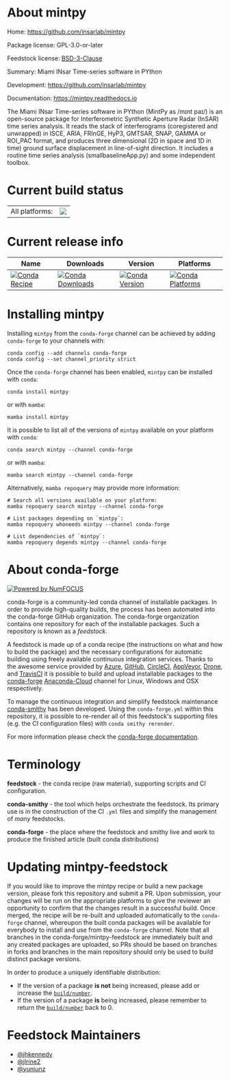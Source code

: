 About mintpy
============

Home: https://github.com/insarlab/mintpy

Package license: GPL-3.0-or-later

Feedstock license: [BSD-3-Clause](https://github.com/conda-forge/mintpy-feedstock/blob/main/LICENSE.txt)

Summary: Miami INsar Time-series software in PYthon

Development: https://github.com/insarlab/mintpy

Documentation: https://mintpy.readthedocs.io

The Miami INsar Time-series software in PYthon (MintPy as /mɪnt paɪ/) is an
open-source package for Interferometric Synthetic Aperture Radar (InSAR)
time series analysis. It reads the stack of interferograms (coregistered and
unwrapped) in ISCE, ARIA, FRInGE, HyP3, GMTSAR, SNAP, GAMMA or ROI_PAC format,
and produces three dimensional (2D in space and 1D in time) ground surface
displacement in line-of-sight direction. It includes a routine time series
analysis (smallbaselineApp.py) and some independent toolbox.


Current build status
====================


<table><tr><td>All platforms:</td>
    <td>
      <a href="https://dev.azure.com/conda-forge/feedstock-builds/_build/latest?definitionId=13832&branchName=main">
        <img src="https://dev.azure.com/conda-forge/feedstock-builds/_apis/build/status/mintpy-feedstock?branchName=main">
      </a>
    </td>
  </tr>
</table>

Current release info
====================

| Name | Downloads | Version | Platforms |
| --- | --- | --- | --- |
| [![Conda Recipe](https://img.shields.io/badge/recipe-mintpy-green.svg)](https://anaconda.org/conda-forge/mintpy) | [![Conda Downloads](https://img.shields.io/conda/dn/conda-forge/mintpy.svg)](https://anaconda.org/conda-forge/mintpy) | [![Conda Version](https://img.shields.io/conda/vn/conda-forge/mintpy.svg)](https://anaconda.org/conda-forge/mintpy) | [![Conda Platforms](https://img.shields.io/conda/pn/conda-forge/mintpy.svg)](https://anaconda.org/conda-forge/mintpy) |

Installing mintpy
=================

Installing `mintpy` from the `conda-forge` channel can be achieved by adding `conda-forge` to your channels with:

```
conda config --add channels conda-forge
conda config --set channel_priority strict
```

Once the `conda-forge` channel has been enabled, `mintpy` can be installed with `conda`:

```
conda install mintpy
```

or with `mamba`:

```
mamba install mintpy
```

It is possible to list all of the versions of `mintpy` available on your platform with `conda`:

```
conda search mintpy --channel conda-forge
```

or with `mamba`:

```
mamba search mintpy --channel conda-forge
```

Alternatively, `mamba repoquery` may provide more information:

```
# Search all versions available on your platform:
mamba repoquery search mintpy --channel conda-forge

# List packages depending on `mintpy`:
mamba repoquery whoneeds mintpy --channel conda-forge

# List dependencies of `mintpy`:
mamba repoquery depends mintpy --channel conda-forge
```


About conda-forge
=================

[![Powered by
NumFOCUS](https://img.shields.io/badge/powered%20by-NumFOCUS-orange.svg?style=flat&colorA=E1523D&colorB=007D8A)](https://numfocus.org)

conda-forge is a community-led conda channel of installable packages.
In order to provide high-quality builds, the process has been automated into the
conda-forge GitHub organization. The conda-forge organization contains one repository
for each of the installable packages. Such a repository is known as a *feedstock*.

A feedstock is made up of a conda recipe (the instructions on what and how to build
the package) and the necessary configurations for automatic building using freely
available continuous integration services. Thanks to the awesome service provided by
[Azure](https://azure.microsoft.com/en-us/services/devops/), [GitHub](https://github.com/),
[CircleCI](https://circleci.com/), [AppVeyor](https://www.appveyor.com/),
[Drone](https://cloud.drone.io/welcome), and [TravisCI](https://travis-ci.com/)
it is possible to build and upload installable packages to the
[conda-forge](https://anaconda.org/conda-forge) [Anaconda-Cloud](https://anaconda.org/)
channel for Linux, Windows and OSX respectively.

To manage the continuous integration and simplify feedstock maintenance
[conda-smithy](https://github.com/conda-forge/conda-smithy) has been developed.
Using the ``conda-forge.yml`` within this repository, it is possible to re-render all of
this feedstock's supporting files (e.g. the CI configuration files) with ``conda smithy rerender``.

For more information please check the [conda-forge documentation](https://conda-forge.org/docs/).

Terminology
===========

**feedstock** - the conda recipe (raw material), supporting scripts and CI configuration.

**conda-smithy** - the tool which helps orchestrate the feedstock.
                   Its primary use is in the construction of the CI ``.yml`` files
                   and simplify the management of *many* feedstocks.

**conda-forge** - the place where the feedstock and smithy live and work to
                  produce the finished article (built conda distributions)


Updating mintpy-feedstock
=========================

If you would like to improve the mintpy recipe or build a new
package version, please fork this repository and submit a PR. Upon submission,
your changes will be run on the appropriate platforms to give the reviewer an
opportunity to confirm that the changes result in a successful build. Once
merged, the recipe will be re-built and uploaded automatically to the
`conda-forge` channel, whereupon the built conda packages will be available for
everybody to install and use from the `conda-forge` channel.
Note that all branches in the conda-forge/mintpy-feedstock are
immediately built and any created packages are uploaded, so PRs should be based
on branches in forks and branches in the main repository should only be used to
build distinct package versions.

In order to produce a uniquely identifiable distribution:
 * If the version of a package **is not** being increased, please add or increase
   the [``build/number``](https://docs.conda.io/projects/conda-build/en/latest/resources/define-metadata.html#build-number-and-string).
 * If the version of a package **is** being increased, please remember to return
   the [``build/number``](https://docs.conda.io/projects/conda-build/en/latest/resources/define-metadata.html#build-number-and-string)
   back to 0.

Feedstock Maintainers
=====================

* [@jhkennedy](https://github.com/jhkennedy/)
* [@jlrine2](https://github.com/jlrine2/)
* [@yunjunz](https://github.com/yunjunz/)

